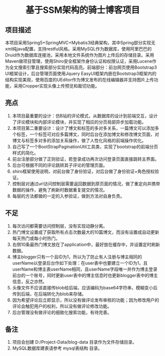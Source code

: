 <h1 align="center">基于SSM架构的骑士博客项目</h1>

## 项目描述
本项目采用Spring5+SpringMVC+Mybatis3经典架构，其中Spring部分实现无xml纯java配置，支持restful风格。采用MySQL作为数据库，使用阿里巴巴的Druid作为数据库连接池，采用本地文件系统作为图片上传后的存储目录。采用Maven做项目管理，使用Shiro安全框架作身份认证和权限认证，采用Lucene作为全文搜索引擎且搜索部分实现代码高亮。前端部分：前台网页使用Bootstrap3 UI框架设计，后台管理页面使用Jquery EasyUI框架内嵌在Bootstrap3框架内的结构实现美观，使用百度的UEditor作为博文发布的在线编辑器并支持图片上传功能，采用Cropper实现头像上传预览和裁切功能。

## 亮点

1. 本项目最重要的设计：仿B站的评论模式，从数据库的设计到前端交互，设计了评论模块和内部评论模块，并实现了相应的分页局部异步加载功能。
2. 本项目第二重要设计：设计了博文和标签的多对多关系，一篇博文可以添加多个标签，一个标签可对应多篇博文，同时后台在添加博文和修改博文页面，对博文与标签多对多的添加关系操作，做了人性化风格的前端操作优化。
3. 自己写了一个BootStrapPaginationUtil工具类，实现了bootstrap的前端分页样式的简化。
4. 前台注册部分做了正则验证，若登录成功再次访问登录页面直接跳转主界面。
5. 后台可根据不同的评论跳转其子评论的管理页面。
6. shiro框架使用说明，对前台做了身份验证，对后台做了身份验证+角色授权验证。
7. 控制层对通过url访问控制层需要返回数据到原页面的情况，做了重定向并携带数据的操作，避免了刷新时数据重复提交的情况。
8. 每层的方法都做的一定的入参验证，做到方法对自身负责。

## 不足

1. 每次访问都需要访问控制层，没有实现动静分离。
2. 热门博文设置成了获取所有点击次数最大的10篇博文，而没有设置成自动更新每天热门或每小时热门。
3. 右侧10条最热门博文放在了application中，最好放在缓存中，并设置定时刷新数据。
4. 博主blogger只有一个且ID为1，所以为了防止有人注册与博主相同的userName以登录后台作如下处理：在user表中也要建立一个ID为1，且userName和博主表userName相同，且userName字段唯一并作为博主登录前台的一个账号，同时更新user表中的博主信息时也更新blogger表中的博主信息，反之亦然。
5. 头像文件不应该直接传blob给后端，应该编码为base64字符串，模糊变小后传到后端，在后端转化为blob来存储。
6. 因为希望评论后立即显示，所以没有做评论发布审核的功能；因为修改用户的评论会触犯用户的权利，所以没有做评论修改功能。
7. 后台管理没有做评论的细致化搜索功能，有待完善。

## 备注

1. 项目会创建 D:/Project-Data/blog-data 目录作为文件存储目录。 
2. MySQL数据库建表请参考 mysql表结构 目录。